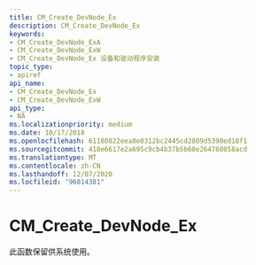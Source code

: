 ```yaml
---
title: CM_Create_DevNode_Ex
description: CM_Create_DevNode_Ex
keywords:
- CM_Create_DevNode_ExA
- CM_Create_DevNode_ExW
- CM_Create_DevNode_Ex 设备和驱动程序安装
topic_type:
- apiref
api_name:
- CM_Create_DevNode_Ex
- CM_Create_DevNode_ExW
api_type:
- NA
ms.localizationpriority: medium
ms.date: 10/17/2018
ms.openlocfilehash: 61180822eea8e0312bc2445cd2809d5390ed18f1
ms.sourcegitcommit: 418e6617e2a695c9cb4b37b5b60e264760858acd
ms.translationtype: MT
ms.contentlocale: zh-CN
ms.lasthandoff: 12/07/2020
ms.locfileid: "96814381"
---
```

# <a name="cm_create_devnode_ex"></a>CM_Create_DevNode_Ex

此函数保留供系统使用。
